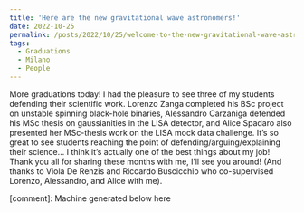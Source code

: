 ```yaml
---
title: 'Here are the new gravitational wave astronomers!'
date: 2022-10-25
permalink: /posts/2022/10/25/welcome-to-the-new-gravitational-wave-astronomers
tags:
  - Graduations
  - Milano
  - People
---
```


More graduations today! I had the pleasure to see three of my students defending their scientific work. Lorenzo Zanga completed his BSc project on unstable spinning black-hole binaries, Alessandro Carzaniga defended his MSc thesis on gaussianities in the LISA detector, and Alice Spadaro also presented her MSc-thesis work on the LISA mock data challenge. It’s so great to see students reaching the point of defending/arguing/explaining their science… I think it’s actually one of the best things about my job! Thank you all for sharing these months with me, I’ll see you around! (And thanks to Viola De Renzis and Riccardo Buscicchio who co-supervised Lorenzo, Alessandro, and Alice with me).

[comment]: Machine generated below here
